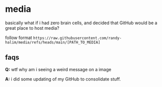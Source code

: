 # media

basically what if i had zero brain cells, and decided that GitHub would be a great place to host media?

follow format `https://raw.githubusercontent.com/randy-halim/media/refs/heads/main/[PATH_TO_MEDIA]`

## faqs

**Q:** wtf why am i seeing a weird message on a image

**A:** i did some updating of my GitHub to consolidate stuff.